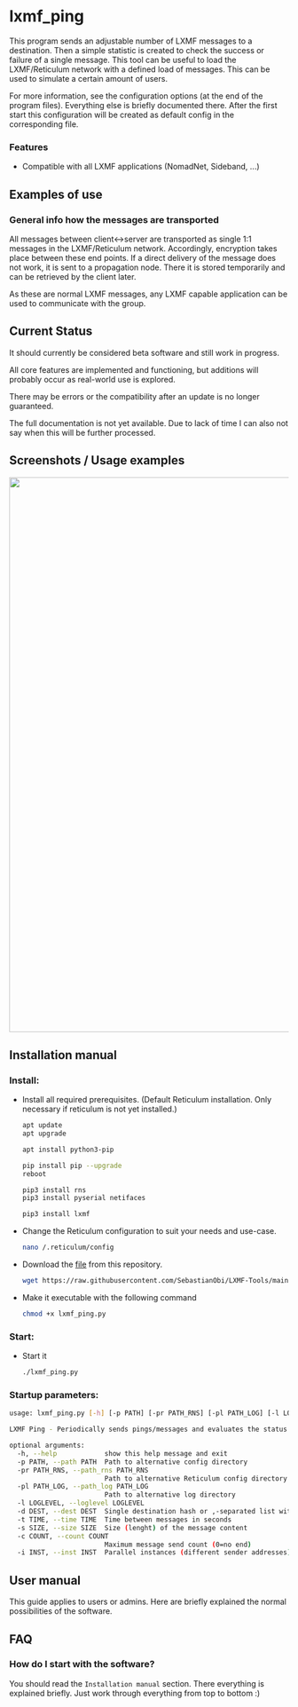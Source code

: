 # lxmf_ping
This program sends an adjustable number of LXMF messages to a destination. Then a simple statistic is created to check the success or failure of a single message. This tool can be useful to load the LXMF/Reticulum network with a defined load of messages. This can be used to simulate a certain amount of users.

For more information, see the configuration options (at the end of the program files). Everything else is briefly documented there. After the first start this configuration will be created as default config in the corresponding file.


### Features
- Compatible with all LXMF applications (NomadNet, Sideband, ...)


## Examples of use

### 

### General info how the messages are transported
All messages between client<->server are transported as single 1:1 messages in the LXMF/Reticulum network.
Accordingly, encryption takes place between these end points.
If a direct delivery of the message does not work, it is sent to a propagation node. There it is stored temporarily and can be retrieved by the client later.

As these are normal LXMF messages, any LXMF capable application can be used to communicate with the group.


## Current Status
It should currently be considered beta software and still work in progress.

All core features are implemented and functioning, but additions will probably occur as real-world use is explored.

There may be errors or the compatibility after an update is no longer guaranteed.

The full documentation is not yet available. Due to lack of time I can also not say when this will be further processed.


## Screenshots / Usage examples
<img src="../docs/screenshots/lxmf_ping_01.png" width="1000px">


## Installation manual

### Install:
- Install all required prerequisites. (Default Reticulum installation. Only necessary if reticulum is not yet installed.)
  ```bash
  apt update
  apt upgrade
  
  apt install python3-pip
  
  pip install pip --upgrade
  reboot
  
  pip3 install rns
  pip3 install pyserial netifaces
  
  pip3 install lxmf
  ```
- Change the Reticulum configuration to suit your needs and use-case.
  ```bash
  nano /.reticulum/config
  ```
- Download the [file](lxmf_ping.py) from this repository.
  ```bash
  wget https://raw.githubusercontent.com/SebastianObi/LXMF-Tools/main/lxmf_ping/lxmf_ping.py
  ```
- Make it executable with the following command
  ```bash
  chmod +x lxmf_ping.py
  ```

### Start:
- Start it
  ```bash
  ./lxmf_ping.py
  ```


### Startup parameters:
```bash
usage: lxmf_ping.py [-h] [-p PATH] [-pr PATH_RNS] [-pl PATH_LOG] [-l LOGLEVEL] -d DEST [-t TIME] [-s SIZE] [-c COUNT] [-i INST]

LXMF Ping - Periodically sends pings/messages and evaluates the status

optional arguments:
  -h, --help            show this help message and exit
  -p PATH, --path PATH  Path to alternative config directory
  -pr PATH_RNS, --path_rns PATH_RNS
                        Path to alternative Reticulum config directory
  -pl PATH_LOG, --path_log PATH_LOG
                        Path to alternative log directory
  -l LOGLEVEL, --loglevel LOGLEVEL
  -d DEST, --dest DEST  Single destination hash or ,-separated list with destination hashs or . for random destination
  -t TIME, --time TIME  Time between messages in seconds
  -s SIZE, --size SIZE  Size (lenght) of the message content
  -c COUNT, --count COUNT
                        Maximum message send count (0=no end)
  -i INST, --inst INST  Parallel instances (different sender addresses)
```


## User manual
This guide applies to users or admins. Here are briefly explained the normal possibilities of the software.


## FAQ

### How do I start with the software?
You should read the `Installation manual` section. There everything is explained briefly. Just work through everything from top to bottom :)